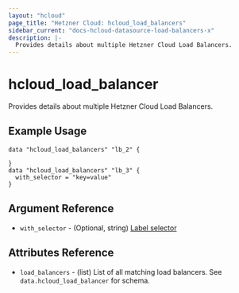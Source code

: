 ```yaml
---
layout: "hcloud"
page_title: "Hetzner Cloud: hcloud_load_balancers"
sidebar_current: "docs-hcloud-datasource-load-balancers-x"
description: |-
  Provides details about multiple Hetzner Cloud Load Balancers.
---
```


# hcloud_load_balancer

Provides details about multiple Hetzner Cloud Load Balancers.

## Example Usage

```hcl
data "hcloud_load_balancers" "lb_2" {

}
data "hcloud_load_balancers" "lb_3" {
  with_selector = "key=value"
}
```

## Argument Reference

- `with_selector` - (Optional, string) [Label selector](https://docs.hetzner.cloud/#overview-label-selector)

## Attributes Reference

- `load_balancers` - (list) List of all matching load balancers. See `data.hcloud_load_balancer` for schema.
